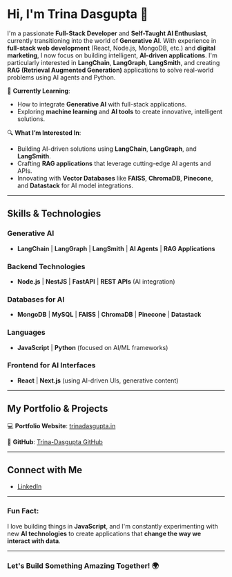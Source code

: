 # Hi, I'm Trina Dasgupta 👋

I'm a passionate **Full-Stack Developer** and **Self-Taught AI Enthusiast**, currently transitioning into the world of **Generative AI**. With experience in **full-stack web development** (React, Node.js, MongoDB, etc.) and **digital marketing**, I now focus on building intelligent, **AI-driven applications**. I'm particularly interested in **LangChain**, **LangGraph**, **LangSmith**, and creating **RAG (Retrieval Augmented Generation)** applications to solve real-world problems using AI agents and Python.

🚀 **Currently Learning**:
- How to integrate **Generative AI** with full-stack applications.
- Exploring **machine learning** and **AI tools** to create innovative, intelligent solutions.

🔍 **What I’m Interested In**:
- Building AI-driven solutions using **LangChain**, **LangGraph**, and **LangSmith**.
- Crafting **RAG applications** that leverage cutting-edge AI agents and APIs.
- Innovating with **Vector Databases** like **FAISS**, **ChromaDB**, **Pinecone**, and **Datastack** for AI model integrations.
  
---

## Skills & Technologies

### **Generative AI**
- **LangChain** | **LangGraph** | **LangSmith** | **AI Agents** | **RAG Applications**
  
### **Backend Technologies**
- **Node.js** | **NestJS** | **FastAPI** | **REST APIs** (AI integration)

### **Databases for AI**
- **MongoDB** | **MySQL** | **FAISS** | **ChromaDB** | **Pinecone** | **Datastack**

### **Languages**
- **JavaScript** | **Python** (focused on AI/ML frameworks)

### **Frontend for AI Interfaces**
- **React** | **Next.js** (using AI-driven UIs, generative content)

---

## My Portfolio & Projects

💻 **Portfolio Website**: [trinadasgupta.in](https://trinadasgupta.in)

🔗 **GitHub**: [Trina-Dasgupta GitHub](https://github.com/Trina-Dasgupta?tab=repositories)

---

## Connect with Me
- [LinkedIn](https://www.linkedin.com/in/trina-dasgupta-b9636224a/)


---

### Fun Fact:
I love building things in **JavaScript**, and I'm constantly experimenting with new **AI technologies** to create applications that **change the way we interact with data**.

---

### Let's Build Something Amazing Together! 🌍
